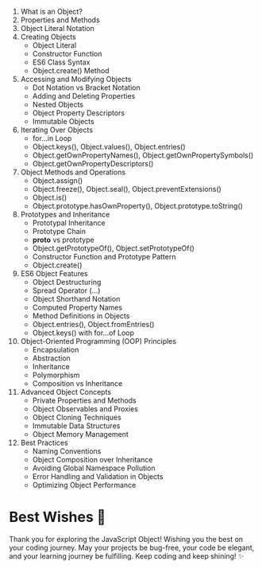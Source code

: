 1. What is an Object?
2. Properties and Methods
3. Object Literal Notation
4. Creating Objects
   - Object Literal
   - Constructor Function
   - ES6 Class Syntax
   - Object.create() Method
5. Accessing and Modifying Objects
   - Dot Notation vs Bracket Notation
   - Adding and Deleting Properties
   - Nested Objects
   - Object Property Descriptors
   - Immutable Objects
6. Iterating Over Objects
   - for...in Loop
   - Object.keys(), Object.values(), Object.entries()
   - Object.getOwnPropertyNames(), Object.getOwnPropertySymbols()
   - Object.getOwnPropertyDescriptors()
7. Object Methods and Operations
   - Object.assign()
   - Object.freeze(), Object.seal(), Object.preventExtensions()
   - Object.is()
   - Object.prototype.hasOwnProperty(), Object.prototype.toString()
8. Prototypes and Inheritance
   - Prototypal Inheritance
   - Prototype Chain
   - __proto__ vs prototype
   - Object.getPrototypeOf(), Object.setPrototypeOf()
   - Constructor Function and Prototype Pattern
   - Object.create()
9. ES6 Object Features
   - Object Destructuring
   - Spread Operator (...)
   - Object Shorthand Notation
   - Computed Property Names
   - Method Definitions in Objects
   - Object.entries(), Object.fromEntries()
   - Object.keys() with for...of Loop
10. Object-Oriented Programming (OOP) Principles
    - Encapsulation
    - Abstraction
    - Inheritance
    - Polymorphism
    - Composition vs Inheritance
11. Advanced Object Concepts
    - Private Properties and Methods
    - Object Observables and Proxies
    - Object Cloning Techniques
    - Immutable Data Structures
    - Object Memory Management
12. Best Practices
    - Naming Conventions
    - Object Composition over Inheritance
    - Avoiding Global Namespace Pollution
    - Error Handling and Validation in Objects
    - Optimizing Object Performance


# Best Wishes 🌟

Thank you for exploring the JavaScript Object! Wishing you the best on your coding journey. May your projects be bug-free, your code be elegant, and your learning journey be fulfilling. Keep coding and keep shining! ✨ 